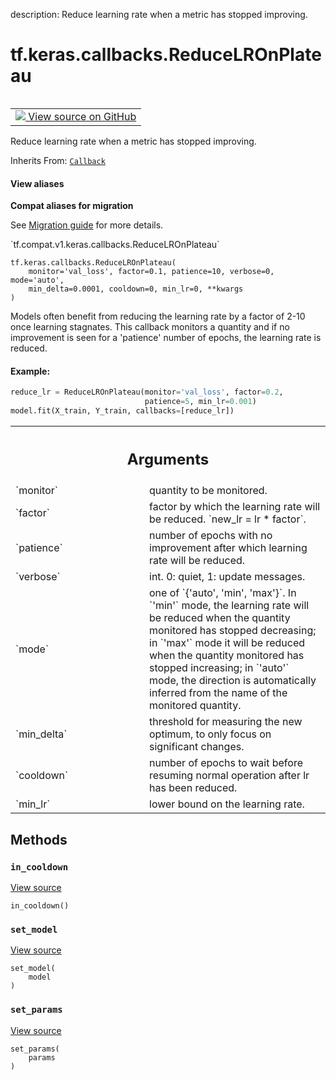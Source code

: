 description: Reduce learning rate when a metric has stopped improving.

<div itemscope itemtype="http://developers.google.com/ReferenceObject">
<meta itemprop="name" content="tf.keras.callbacks.ReduceLROnPlateau" />
<meta itemprop="path" content="Stable" />
<meta itemprop="property" content="__init__"/>
<meta itemprop="property" content="in_cooldown"/>
<meta itemprop="property" content="set_model"/>
<meta itemprop="property" content="set_params"/>
</div>

# tf.keras.callbacks.ReduceLROnPlateau

<!-- Insert buttons and diff -->

<table class="tfo-notebook-buttons tfo-api nocontent" align="left">
<td>
  <a target="_blank" href="https://github.com/tensorflow/tensorflow/blob/r2.4/tensorflow/python/keras/callbacks.py#L2434-L2554">
    <img src="https://www.tensorflow.org/images/GitHub-Mark-32px.png" />
    View source on GitHub
  </a>
</td>
</table>



Reduce learning rate when a metric has stopped improving.

Inherits From: [`Callback`](../../../tf/keras/callbacks/Callback.md)

<section class="expandable">
  <h4 class="showalways">View aliases</h4>
  <p>
<b>Compat aliases for migration</b>
<p>See
<a href="https://www.tensorflow.org/guide/migrate">Migration guide</a> for
more details.</p>
<p>`tf.compat.v1.keras.callbacks.ReduceLROnPlateau`</p>
</p>
</section>

<pre class="devsite-click-to-copy prettyprint lang-py tfo-signature-link">
<code>tf.keras.callbacks.ReduceLROnPlateau(
    monitor='val_loss', factor=0.1, patience=10, verbose=0, mode='auto',
    min_delta=0.0001, cooldown=0, min_lr=0, **kwargs
)
</code></pre>



<!-- Placeholder for "Used in" -->

Models often benefit from reducing the learning rate by a factor
of 2-10 once learning stagnates. This callback monitors a
quantity and if no improvement is seen for a 'patience' number
of epochs, the learning rate is reduced.

#### Example:



```python
reduce_lr = ReduceLROnPlateau(monitor='val_loss', factor=0.2,
                              patience=5, min_lr=0.001)
model.fit(X_train, Y_train, callbacks=[reduce_lr])
```

<!-- Tabular view -->
 <table class="responsive fixed orange">
<colgroup><col width="214px"><col></colgroup>
<tr><th colspan="2"><h2 class="add-link">Arguments</h2></th></tr>

<tr>
<td>
`monitor`
</td>
<td>
quantity to be monitored.
</td>
</tr><tr>
<td>
`factor`
</td>
<td>
factor by which the learning rate will be reduced.
`new_lr = lr * factor`.
</td>
</tr><tr>
<td>
`patience`
</td>
<td>
number of epochs with no improvement after which learning rate
will be reduced.
</td>
</tr><tr>
<td>
`verbose`
</td>
<td>
int. 0: quiet, 1: update messages.
</td>
</tr><tr>
<td>
`mode`
</td>
<td>
one of `{'auto', 'min', 'max'}`. In `'min'` mode,
the learning rate will be reduced when the
quantity monitored has stopped decreasing; in `'max'` mode it will be
reduced when the quantity monitored has stopped increasing; in `'auto'`
mode, the direction is automatically inferred from the name of the
monitored quantity.
</td>
</tr><tr>
<td>
`min_delta`
</td>
<td>
threshold for measuring the new optimum, to only focus on
significant changes.
</td>
</tr><tr>
<td>
`cooldown`
</td>
<td>
number of epochs to wait before resuming normal operation after
lr has been reduced.
</td>
</tr><tr>
<td>
`min_lr`
</td>
<td>
lower bound on the learning rate.
</td>
</tr>
</table>



## Methods

<h3 id="in_cooldown"><code>in_cooldown</code></h3>

<a target="_blank" href="https://github.com/tensorflow/tensorflow/blob/r2.4/tensorflow/python/keras/callbacks.py#L2553-L2554">View source</a>

<pre class="devsite-click-to-copy prettyprint lang-py tfo-signature-link">
<code>in_cooldown()
</code></pre>




<h3 id="set_model"><code>set_model</code></h3>

<a target="_blank" href="https://github.com/tensorflow/tensorflow/blob/r2.4/tensorflow/python/keras/callbacks.py#L633-L634">View source</a>

<pre class="devsite-click-to-copy prettyprint lang-py tfo-signature-link">
<code>set_model(
    model
)
</code></pre>




<h3 id="set_params"><code>set_params</code></h3>

<a target="_blank" href="https://github.com/tensorflow/tensorflow/blob/r2.4/tensorflow/python/keras/callbacks.py#L630-L631">View source</a>

<pre class="devsite-click-to-copy prettyprint lang-py tfo-signature-link">
<code>set_params(
    params
)
</code></pre>






